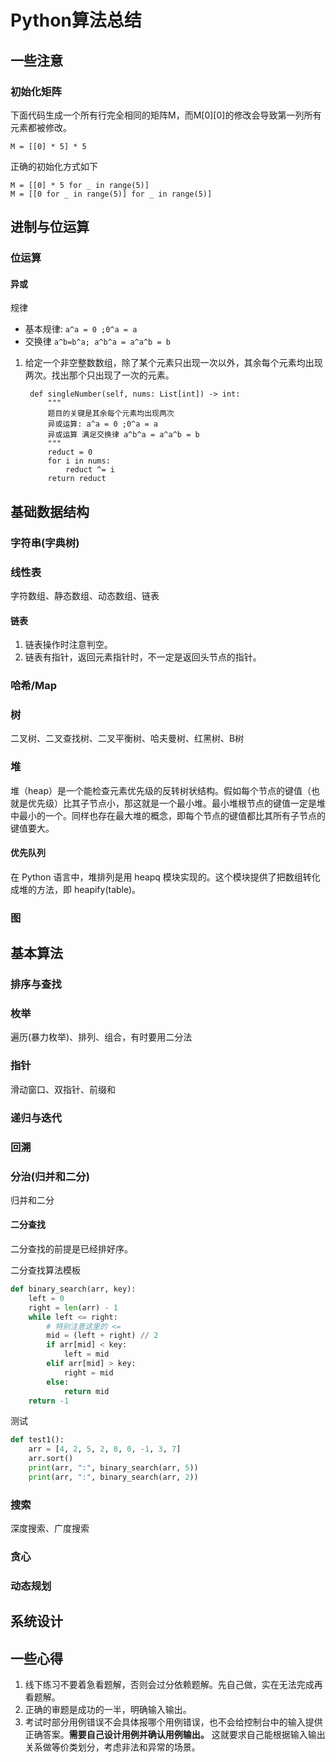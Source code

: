 # Python算法总结

## 一些注意

### 初始化矩阵
下面代码生成一个所有行完全相同的矩阵M，而M[0][0]的修改会导致第一列所有元素都被修改。 
```
M = [[0] * 5] * 5
```

正确的初始化方式如下
```
M = [[0] * 5 for _ in range(5)]
M = [[0 for _ in range(5)] for _ in range(5)]
```

## 进制与位运算

### 位运算

#### 异或

规律
- 基本规律: `a^a = 0 ;0^a = a`
- 交换律 `a^b=b^a; a^b^a = a^a^b = b`

1. 给定一个非空整数数组，除了某个元素只出现一次以外，其余每个元素均出现两次。找出那个只出现了一次的元素。
   ```
    def singleNumber(self, nums: List[int]) -> int:
        """
        题目的关键是其余每个元素均出现两次
        异或运算: a^a = 0 ;0^a = a
        异或运算 满足交换律 a^b^a = a^a^b = b
        """
        reduct = 0
        for i in nums:
            reduct ^= i
        return reduct
   ```

## 基础数据结构

### 字符串(字典树)

### 线性表

字符数组、静态数组、动态数组、链表

#### 链表

1. 链表操作时注意判空。
2. 链表有指针，返回元素指针时，不一定是返回头节点的指针。

### 哈希/Map

### 树

二叉树、二叉查找树、二叉平衡树、哈夫曼树、红黑树、B树

### 堆

堆（heap）是一个能检查元素优先级的反转树状结构。假如每个节点的键值（也就是优先级）比其子节点小，那这就是一个最小堆。最小堆根节点的键值一定是堆中最小的一个。同样也存在最大堆的概念，即每个节点的键值都比其所有子节点的键值要大。

#### 优先队列

在 Python 语言中，堆排列是用 heapq 模块实现的。这个模块提供了把数组转化成堆的方法，即 heapify(table)。

### 图



## 基本算法

### 排序与查找

### 枚举

遍历(暴力枚举)、排列、组合，有时要用二分法

### 指针

滑动窗口、双指针、前缀和

### 递归与迭代

### 回溯

### 分治(归并和二分)

归并和二分

#### 二分查找

二分查找的前提是已经排好序。

二分查找算法模板
```python
def binary_search(arr, key):
    left = 0
    right = len(arr) - 1
    while left <= right:
        # 特别注意这里的 <=
        mid = (left + right) // 2
        if arr[mid] < key:
            left = mid
        elif arr[mid] > key:
            right = mid
        else:
            return mid
    return -1
```
测试
```python
def test1():
    arr = [4, 2, 5, 2, 8, 0, -1, 3, 7]
    arr.sort()
    print(arr, ":", binary_search(arr, 5))
    print(arr, ":", binary_search(arr, 2))
```

### 搜索

深度搜索、广度搜索

### 贪心

### 动态规划

## 系统设计

## 一些心得

1. 线下练习不要着急看题解，否则会过分依赖题解。先自己做，实在无法完成再看题解。
2. 正确的审题是成功的一半，明确输入输出。
3. 考试时部分用例错误不会具体报哪个用例错误，也不会给控制台中的输入提供正确答案。**需要自己设计用例并确认用例输出。** 这就要求自己能根据输入输出关系做等价类划分，考虑非法和异常的场景。